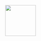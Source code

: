 <div id="header" align="center">
  <img   src="https://media.giphy.com/media/v1.Y2lkPTc5MGI3NjExb3RvdGNyNGoxdzM5YW9kNmd0MXluN2UyaDgxd2kzdmE1dmJsNHB6eSZlcD12MV9pbnRlcm5hbF9naWZfYnlfaWQmY3Q9Zw/du3J3cXyzhj75IOgvA/giphy.gif" width="100"/>
</div>
</br>
<div id="header" align="center">
  <img src="https://komarev.com/ghpvc/?username=your-github-username&style=flat-square&color=blue" alt=""/>
</div>
